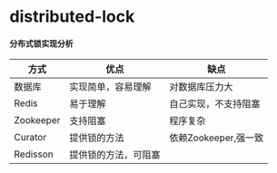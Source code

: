# distributed-lock

#### 分布式锁实现分析

| 方式      | 优点                 | 缺点                 |
| --------- | -------------------- | -------------------- |
| 数据库    | 实现简单，容易理解   | 对数据库压力大       |
| Redis     | 易于理解             | 自己实现，不支持阻塞 |
| Zookeeper | 支持阻塞             | 程序复杂             |
| Curator   | 提供锁的方法         | 依赖Zookeeper,强一致 |
| Redisson  | 提供锁的方法，可阻塞 |                      |

